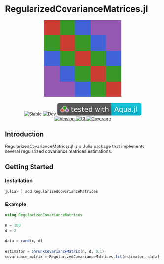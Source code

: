 # RegularizedCovarianceMatrices.jl

<div align="center">
    <a href="/docs/src/assets/">
        <img src="/docs/src/assets/logo.svg" width=250px alt="RegularizedCovarianceMatrices.jl" />
    </a>
    <br>
    <br>
    <a href="https://raphasampaio.github.io/RegularizedCovarianceMatrices.jl/stable">
        <img src="https://img.shields.io/badge/docs-stable-blue.svg" alt="Stable">
    </a>
    <a href="https://raphasampaio.github.io/RegularizedCovarianceMatrices.jl/dev">
        <img src="https://img.shields.io/badge/docs-dev-blue.svg" alt="Dev">
    </a>
    <a href="https://github.com/JuliaTesting/Aqua.jl">
        <img src="https://raw.githubusercontent.com/JuliaTesting/Aqua.jl/master/badge.svg" alt="Coverage"/>
    </a>
    <br>
    <a href="https://juliahub.com/ui/Packages/RegularizedCovarianceMatrices/0JHdO">
        <img src="https://juliahub.com/docs/RegularizedCovarianceMatrices/version.svg" alt="Version"/>
    </a>
    <a href="https://github.com/raphasampaio/RegularizedCovarianceMatrices.jl/actions/workflows/CI.yml">
        <img src="https://github.com/raphasampaio/RegularizedCovarianceMatrices.jl/actions/workflows/CI.yml/badge.svg" alt="CI"/>
    </a>
    <a href="https://codecov.io/gh/raphasampaio/RegularizedCovarianceMatrices.jl">
        <img src="https://codecov.io/gh/raphasampaio/RegularizedCovarianceMatrices.jl/branch/main/graph/badge.svg" alt="Coverage"/>
    </a>
</div>

## Introduction
RegularizedCovarianceMatrices.jl is a Julia package that implements several regularized covariance matrices estimations.

## Getting Started

### Installation

```julia
julia> ] add RegularizedCovarianceMatrices
```

### Example
```julia
using RegularizedCovarianceMatrices

n = 100
d = 2

data = rand(n, d)

estimator = ShrunkCovarianceMatrix(n, d, 0.1)
covariance_matrix = RegularizedCovarianceMatrices.fit(estimator, data)

```
